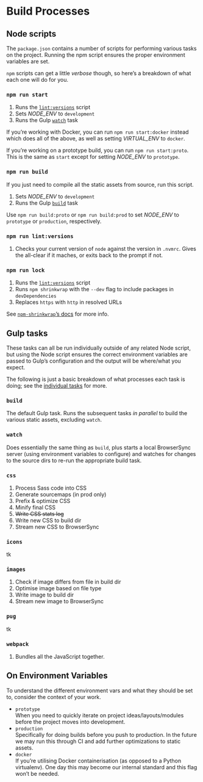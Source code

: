 # Build Processes

## Node scripts
The `package.json` contains a number of scripts for performing various tasks on the project. Running the npm script ensures the proper environment variables are set.

`npm` scripts can get a little *verbose* though, so here’s a breakdown of what each one will do for you.

### `npm run start`
1. Runs the [`lint:versions`](#npm-run-lint-versions) script
2. Sets <var>NODE_ENV</var> to `development`
3. Runs the Gulp [`watch`](#gulp-watch) task

If you’re working with Docker, you can run `npm run start:docker` instead which does all of the above, as well as setting <var>VIRTUAL_ENV</var> to `docker`.

If you’re working on a prototype build, you can run `npm run start:proto`. This is the same as `start` except for setting <var>NODE_ENV</var> to `prototype`.

### `npm run build`
If you just need to compile all the static assets from source, run this script.
1. Sets <var>NODE_ENV</var> to `development`
2. Runs the Gulp [`build`](#gulp-build) task

Use `npm run build:proto` or `npm run build:prod` to set <var>NODE_ENV</var> to `prototype` or `production`, respectively.

### `npm run lint:versions`
1. Checks your current version of `node` against the version in `.nvmrc`. Gives the all-clear if it maches, or exits back to the prompt if not.

### `npm run lock`
1. Runs the [`lint:versions`](#npm-run-lint-versions) script
2. Runs `npm shrinkwrap` with the `--dev` flag to include packages in `devDependencies`
3. Replaces `https` with `http` in resolved URLs

See [`npm-shrinkwrap`’s docs](https://docs.npmjs.com/cli/shrinkwrap) for more info.


## Gulp tasks
These tasks can all be run individually outside of any related Node script, but using the Node script ensures the correct environment variables are passed to Gulp’s configuration and the output will be where/what you expect.

The following is just a basic breakdown of what processes each task is doing; see the [individual tasks](../gulpfile.js/tasks) for more.

### `build`
The default Gulp task. Runs the subsequent tasks *in parallel* to build the various static assets, excluding `watch`.

### `watch`
Does essentially the same thing as `build`, plus starts a local BrowserSync server (using environment variables to configure) and watches for changes to the source dirs to re-run the appropriate build task.

### `css`
1. Process Sass code into CSS
2. Generate sourcemaps (in prod only)
3. Prefix & optimize CSS
4. Minify final CSS
5. ~~Write CSS stats log~~
6. Write new CSS to build dir
7. Stream new CSS to BrowserSync

### `icons`
tk

### `images`
1. Check if image differs from file in build dir
2. Optimise image based on file type
3. Write image to build dir
4. Stream new image to BrowserSync

### `pug`
tk

### `webpack`
1. Bundles all the JavaScript together.


## On Environment Variables
To understand the different environment vars and what they should be set to, consider the context of your work.

* `prototype`  
When you need to quickly iterate on project ideas/layouts/modules before the project moves into development.
* `production`  
Specifically for doing builds before you push to production. In the future we may run this through CI and add further optimizations to static assets.
* `docker`  
If you’re utilising Docker containerisation (as opposed to a Python virtualenv). One day this may become our internal standard and this flag won’t be needed.

